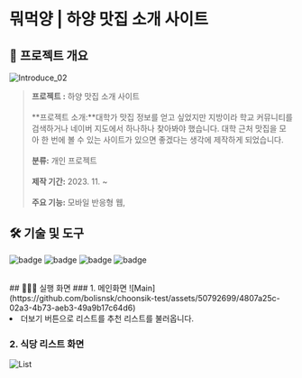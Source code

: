 # 뭐먹양 | 하양 맛집 소개 사이트
## 📝 프로젝트 개요
![Introduce_02](https://github.com/bolisnsk/choonsik-test/assets/50792699/4807a25c-02a3-4b73-aeb3-49a9b17c64d6)
> **프로젝트 :** 하양 맛집 소개 사이트 <br/><br/>
**프로젝트 소개:**대학가 맛집 정보를 얻고 싶었지만 지방이라 학교 커뮤니티를 검색하거나 네이버 지도에서 하나하나 찾아봐야 했습니다. 대학 근처 맛집을 모아 한 번에 볼 수 있는 사이트가 있으면 좋겠다는 생각에 제작하게 되었습니다.<br/><br/>
**분류:** 개인 프로젝트  <br/><br/>
**제작 기간:**  2023. 11. ~ <br/><br/>
**주요 기능:** 모바일 반응형 웹, <br/>

## 🛠 기술 및 도구
![badge](https://img.shields.io/badge/HTML-1572B6?style=for-the-badge&logo=html&logoColor=white)
![badge](https://img.shields.io/badge/CSS3-1572B6?style=for-the-badge&logo=css3&logoColor=white) 
![badge](https://img.shields.io/badge/JavaScript-1572B6?style=for-the-badge&logo=javascript&logoColor=white)
![badge](https://img.shields.io/badge/GitHub-100000?style=for-the-badge&logo=github&logoColor=white)

<br/>
## 👨🏻‍💻 실행 화면
### 1. 메인화면
![Main](https://github.com/bolisnsk/choonsik-test/assets/50792699/4807a25c-02a3-4b73-aeb3-49a9b17c64d6)
<li> 더보기 버튼으로 리스트를 추천 리스트를 불러옵니다. </li>

### 2. 식당 리스트 화면
![List](https://github.com/bolisnsk/choonsik-test/assets/50792699/e7bd021f-a847-4090-a8f3-9f0b9ef9659b)

